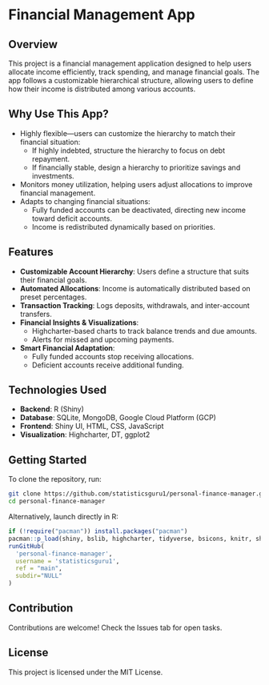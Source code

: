 
# Financial Management App

## Overview
This project is a financial management application designed to help users allocate income efficiently, track spending, and manage financial goals. The app follows a customizable hierarchical structure, allowing users to define how their income is distributed among various accounts.

## Why Use This App?
- Highly flexible—users can customize the hierarchy to match their financial situation:
  - If highly indebted, structure the hierarchy to focus on debt repayment.
  - If financially stable, design a hierarchy to prioritize savings and investments.
- Monitors money utilization, helping users adjust allocations to improve financial management.
- Adapts to changing financial situations:
  - Fully funded accounts can be deactivated, directing new income toward deficit accounts.
  - Income is redistributed dynamically based on priorities.

## Features
- **Customizable Account Hierarchy**: Users define a structure that suits their financial goals.
- **Automated Allocations**: Income is automatically distributed based on preset percentages.
- **Transaction Tracking**: Logs deposits, withdrawals, and inter-account transfers.
- **Financial Insights & Visualizations**:
  - Highcharter-based charts to track balance trends and due amounts.
  - Alerts for missed and upcoming payments.
- **Smart Financial Adaptation**:
  - Fully funded accounts stop receiving allocations.
  - Deficient accounts receive additional funding.

## Technologies Used
- **Backend**: R (Shiny)
- **Database**: SQLite, MongoDB, Google Cloud Platform (GCP)
- **Frontend**: Shiny UI, HTML, CSS, JavaScript
- **Visualization**: Highcharter, DT, ggplot2

## Getting Started
To clone the repository, run:
```bash
git clone https://github.com/statisticsguru1/personal-finance-manager.git
cd personal-finance-manager
```

Alternatively, launch directly in R:
```r
if (!require("pacman")) install.packages("pacman")
pacman::p_load(shiny, bslib, highcharter, tidyverse, bsicons, knitr, shinylogs, DT)
runGitHub(
  'personal-finance-manager',
  username = 'statisticsguru1',
  ref = "main",
  subdir="NULL"
)
```

## Contribution
Contributions are welcome! Check the Issues tab for open tasks.

## License
This project is licensed under the MIT License. 

